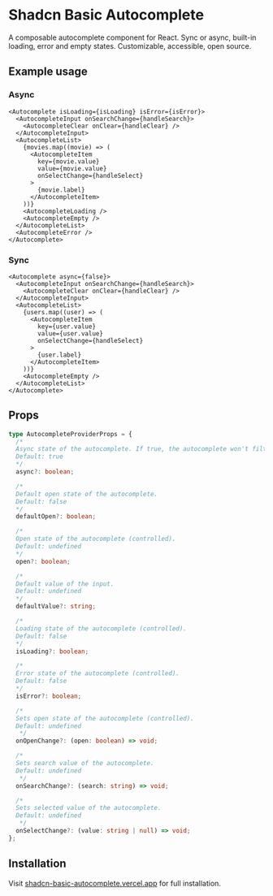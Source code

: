 # Shadcn Basic Autocomplete

A composable autocomplete component for React. Sync or async, built-in loading, error and empty states. Customizable, accessible, open source.

## Example usage

### Async

```tsx
<Autocomplete isLoading={isLoading} isError={isError}>
  <AutocompleteInput onSearchChange={handleSearch}>
    <AutocompleteClear onClear={handleClear} />
  </AutocompleteInput>
  <AutocompleteList>
    {movies.map((movie) => (
      <AutocompleteItem
        key={movie.value}
        value={movie.value}
        onSelectChange={handleSelect}
      >
        {movie.label}
      </AutocompleteItem>
    ))}
    <AutocompleteLoading />
    <AutocompleteEmpty />
  </AutocompleteList>
  <AutocompleteError />
</Autocomplete>
```

### Sync

```tsx
<Autocomplete async={false}>
  <AutocompleteInput onSearchChange={handleSearch}>
    <AutocompleteClear onClear={handleClear} />
  </AutocompleteInput>
  <AutocompleteList>
    {users.map((user) => (
      <AutocompleteItem
        key={user.value}
        value={user.value}
        onSelectChange={handleSelect}
      >
        {user.label}
      </AutocompleteItem>
    ))}
    <AutocompleteEmpty />
  </AutocompleteList>
</Autocomplete>
```

## Props

```ts
type AutocompleteProviderProps = {
  /*
  Async state of the autocomplete. If true, the autocomplete won't filter the results.
  Default: true
  */
  async?: boolean;

  /*
  Default open state of the autocomplete.
  Default: false
  */
  defaultOpen?: boolean;

  /*
  Open state of the autocomplete (controlled).
  Default: undefined
  */
  open?: boolean;

  /*
  Default value of the input.
  Default: undefined
  */
  defaultValue?: string;

  /*
  Loading state of the autocomplete (controlled).
  Default: false
  */
  isLoading?: boolean;

  /*
  Error state of the autocomplete (controlled).
  Default: false
  */
  isError?: boolean;

  /*
  Sets open state of the autocomplete (controlled).
  Default: undefined
   */
  onOpenChange?: (open: boolean) => void;

  /*
  Sets search value of the autocomplete.
  Default: undefined
   */
  onSearchChange?: (search: string) => void;

  /*
  Sets selected value of the autocomplete.
  Default: undefined
   */
  onSelectChange?: (value: string | null) => void;
};
```

## Installation

Visit [shadcn-basic-autocomplete.vercel.app](https://shadcn-basic-autocomplete.vercel.app/) for full installation.